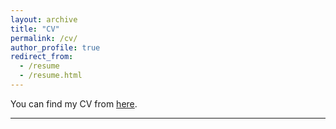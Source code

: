 ```yaml
---
layout: archive
title: "CV"
permalink: /cv/
author_profile: true
redirect_from:
  - /resume
  - /resume.html
---
```


You can find my CV from [here](http://jianzhang.github.io/files/jianzhang-cv.pdf).

---
